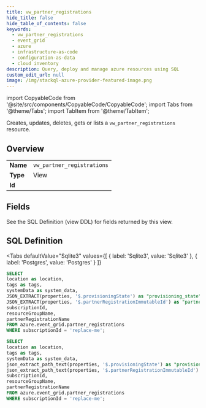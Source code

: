 ```yaml
--- 
title: vw_partner_registrations
hide_title: false
hide_table_of_contents: false
keywords:
  - vw_partner_registrations
  - event_grid
  - azure
  - infrastructure-as-code
  - configuration-as-data
  - cloud inventory
description: Query, deploy and manage azure resources using SQL
custom_edit_url: null
image: /img/stackql-azure-provider-featured-image.png
---
```


import CopyableCode from '@site/src/components/CopyableCode/CopyableCode';
import Tabs from '@theme/Tabs';
import TabItem from '@theme/TabItem';

Creates, updates, deletes, gets or lists a <code>vw_partner_registrations</code> resource.

## Overview
<table><tbody>
<tr><td><b>Name</b></td><td><code>vw_partner_registrations</code></td></tr>
<tr><td><b>Type</b></td><td>View</td></tr>
<tr><td><b>Id</b></td><td><CopyableCode code="azure.event_grid.vw_partner_registrations" /></td></tr>
</tbody></table>

## Fields

See the SQL Definition (view DDL) for fields returned by this view.

## SQL Definition

<Tabs
defaultValue="Sqlite3"
values={[
{ label: 'Sqlite3', value: 'Sqlite3' },
{ label: 'Postgres', value: 'Postgres' }
]}
>
<TabItem value="Sqlite3">

```sql
SELECT
location as location,
tags as tags,
systemData as system_data,
JSON_EXTRACT(properties, '$.provisioningState') as "provisioning_state",
JSON_EXTRACT(properties, '$.partnerRegistrationImmutableId') as "partner_registration_immutable_id",
subscriptionId,
resourceGroupName,
partnerRegistrationName
FROM azure.event_grid.partner_registrations
WHERE subscriptionId = 'replace-me';
```

</TabItem>
<TabItem value="Postgres">

```sql
SELECT
location as location,
tags as tags,
systemData as system_data,
json_extract_path_text(properties, '$.provisioningState') as "provisioning_state",
json_extract_path_text(properties, '$.partnerRegistrationImmutableId') as "partner_registration_immutable_id",
subscriptionId,
resourceGroupName,
partnerRegistrationName
FROM azure.event_grid.partner_registrations
WHERE subscriptionId = 'replace-me';
```

</TabItem>
</Tabs>
